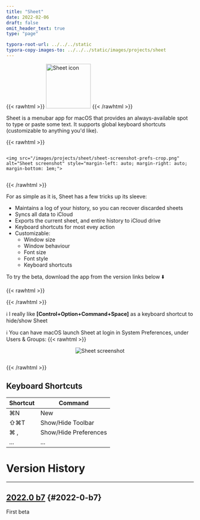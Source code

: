 ```yaml
---
title: "Sheet"
date: 2022-02-06
draft: false
omit_header_text: true
type: "page"

typora-root-url: ../../../static
typora-copy-images-to: ../../../static/images/projects/sheet
---
```


{{< rawhtml >}}
<img src="/images/projects/sheet/sheet-icon.png" alt="Sheet icon" width="120" height="120" class="center">
{{< /rawhtml >}}

Sheet is a menubar app for macOS that provides an always-available spot to type or paste some text. It supports global keyboard shortcuts (customizable to anything you'd like).

{{< rawhtml >}}

<div style="display: flex; flex-wrap: wrap; align-items:center">

	<img src="/images/projects/sheet/sheet-screenshot-prefs-crop.png" alt="Sheet screenshot" style="margin-left: auto; margin-right: auto; margin-bottom: 1em;">

</div>

{{< /rawhtml >}}

For as simple as it is, Sheet has a few tricks up its sleeve:
- Maintains a log of your history, so you can recover discarded sheets
- Syncs all data to iCloud
- Exports the current sheet, and entire history to iCloud drive
- Keyboard shortcuts for most evey action
- Customizable:
	- Window size
	- Window behaviour
	- Font size
	- Font style
	- Keyboard shortcuts

To try the beta, download the app from the version links below ⬇️

{{< rawhtml >}}

<!--

<a href="">
	<img src="/images/projects/app-store.png" alt="App Store" height="50" style="margin-left: auto; margin-right: auto;">
</a>
-->
{{< /rawhtml >}}

ℹ️ I really like **[Control+Option+Command+Space]** as a keyboard shortcut to hide/show Sheet

ℹ️ You can have macOS launch Sheet at login in System Preferences, under Users & Groups:
{{< rawhtml >}}

<div style="display: flex; flex-wrap: wrap; align-items:center">
<img src="/images/projects/sheet/sheet-open-at-login.png" alt="Sheet screenshot" style="margin-left: auto; margin-right: auto; margin-bottom: 1em;">
</div>

{{< /rawhtml >}}

## Keyboard Shortcuts

| Shortcut | Command               |
| -------- | --------------------- |
| ⌘N       | New                   |
| ⇧⌘T      | Show/Hide Toolbar     |
| ⌘ ,      | Show/Hide Preferences |
| ...      | ...                   |



# Version History

---

## [2022.0 b7](https://andrewflemming.net/distribution/sheet-mac-2020.0-b7.zip) {#2022-0-b7}

First beta
